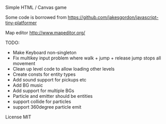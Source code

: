 Simple HTML / Canvas game

Some code is borrowed from https://github.com/jakesgordon/javascript-tiny-platformer

Map editor http://www.mapeditor.org/


TODO:
- Make Keyboard non-singleton
- Fix multikey input problem where walk + jump + release jump stops all movement
- Clean up level code to allow loading other levels
- Create consts for entity types
- Add sound support for pickups etc
- Add BG music
- Add support for multiple BGs
- Particle and emitter should be entities
- support collide for particles
- support 360degree particle emit

License MIT
